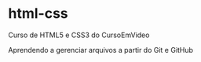 # html-css
 Curso de HTML5 e CSS3 do CursoEmVideo

Aprendendo a gerenciar arquivos a partir do Git e GitHub